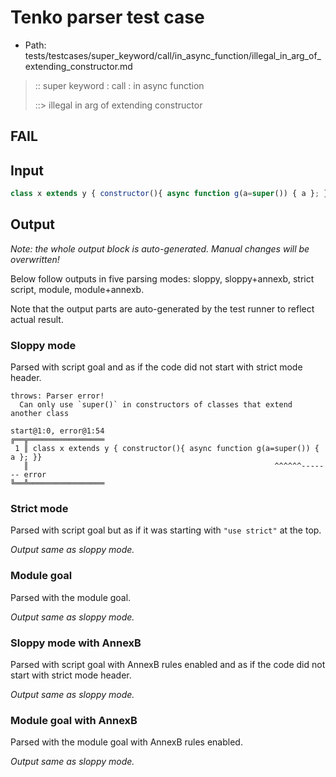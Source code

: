 # Tenko parser test case

- Path: tests/testcases/super_keyword/call/in_async_function/illegal_in_arg_of_extending_constructor.md

> :: super keyword : call : in async function
>
> ::> illegal in arg of extending constructor
## FAIL

## Input

`````js
class x extends y { constructor(){ async function g(a=super()) { a }; }}
`````

## Output

_Note: the whole output block is auto-generated. Manual changes will be overwritten!_

Below follow outputs in five parsing modes: sloppy, sloppy+annexb, strict script, module, module+annexb.

Note that the output parts are auto-generated by the test runner to reflect actual result.

### Sloppy mode

Parsed with script goal and as if the code did not start with strict mode header.

`````
throws: Parser error!
  Can only use `super()` in constructors of classes that extend another class

start@1:0, error@1:54
╔══╦═════════════════
 1 ║ class x extends y { constructor(){ async function g(a=super()) { a }; }}
   ║                                                       ^^^^^^------- error
╚══╩═════════════════

`````

### Strict mode

Parsed with script goal but as if it was starting with `"use strict"` at the top.

_Output same as sloppy mode._

### Module goal

Parsed with the module goal.

_Output same as sloppy mode._

### Sloppy mode with AnnexB

Parsed with script goal with AnnexB rules enabled and as if the code did not start with strict mode header.

_Output same as sloppy mode._

### Module goal with AnnexB

Parsed with the module goal with AnnexB rules enabled.

_Output same as sloppy mode._
